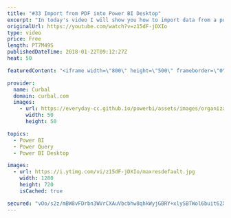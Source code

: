 ```yaml
---
title: "#33 Import from PDF into Power BI Desktop"
excerpt: "In today's video I will show you how to import data from a pdf file into Power BI using Imke Feldmann's R-script.  To download the file, go to Curbal's download center and the communty downloads and get gile #33: https://curbal.com/donwload-center  Install R in Power BI: https://www.youtube.com/watch?v=HcTdXgWGdS8"
originalUrl: https://youtube.com/watch?v=z15dF-jDXIo
type: video
price: Free
length: PT7M49S
publishedDateTime: 2018-01-22T09:12:27Z
heat: 50

featuredContent: "<iframe width=\"800\" height=\"500\" frameborder=\"0\" src=\"https://www.youtube.com/embed/z15dF-jDXIo\" allow=\"accelerometer; autoplay; encrypted-media; gyroscope; picture-in-picture\" allowfullscreen></iframe>"

provider:
  name: Curbal
  domain: curbal.com
  images:
    - url: https://everyday-cc.github.io/powerbi/assets/images/organizations/curbal.com-50x50.jpg
      width: 50
      height: 50

topics:
  - Power BI
  - Power Query
  - Power BI Desktop

images:
  - url: https://i.ytimg.com/vi/z15dF-jDXIo/maxresdefault.jpg
    width: 1280
    height: 720
    isCached: true

secured: "vOo/s2z/mBW8vFDrbn3WVrCXAuVbcbhw8qhkWyjGBRY+xlySBTWol6buit62XJi5GXmtMaqnoCsbjjqviGZVJuOnbzrejxPWwfaBl79v5tKSTgMRUTge2jbRQ2S78EGGzErH5rMNCVspIBMUhdVGdghoYBUKOQGjDuDlZUaSSTESAVwkjZRUFzyljPGJu302h2jrG2WYdxme3VE3AQzDTS32Gx6Kgg2y0EKOtbf+E3S8iLH17smzlrzrym+7jw6vq7XYNXM2d92e281S/hVqW4fdDe3oyZ7f+jeWWDKTynnZIvSgfjIEAhE1vTmykfJd3AiKlly1W8M2t/ZzxnVLzi1+5eSqzWK6DigOLbR7YeiripD3jHlfc21uJVB5AowgTO37rXn4yInzV9dqcfYYmN6N3foKql7M29V8LdG9iGY=;9rtZ/mPwFF0busIEpMfqAQ=="
---
```


